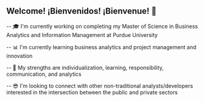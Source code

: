 ## Welcome! ¡Bienvenidos! ¡Bienvenue! :wave:

-- :mortar_board: I'm currently working on completing my Master of Science in Business Analytics and Information Management at Purdue University

-- :bar_chart: I'm currently learning business analytics and project management and innovation

-- :signal_strength: My strengths are individualization, learning, responsibility, communication, and analytics

-- :sunglasses: I'm looking to connect with other non-traditional analysts/developers interested in the intersection between the public and private sectors
